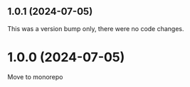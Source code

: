 ## 1.0.1 (2024-07-05)

This was a version bump only, there were no code changes.

# 1.0.0 (2024-07-05)

Move to monorepo
